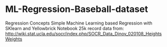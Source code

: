 # ML-Regression-Baseball-dataset
Regression Concepts  Simple Machine Learning based Regression with SKlearn and Yellowbrick Notebook  25k record data from: http://wiki.stat.ucla.edu/socr/index.php/SOCR_Data_Dinov_020108_HeightsWeights
